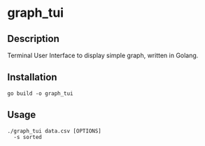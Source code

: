 # graph_tui


## Description

Terminal User Interface to display simple graph, written in Golang.


## Installation

```
go build -o graph_tui
```

## Usage

```
./graph_tui data.csv [OPTIONS]
  -s sorted
```

